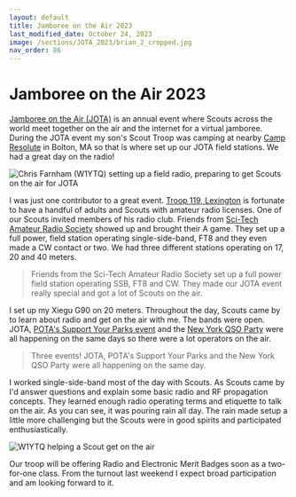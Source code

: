 ```yaml
---
layout: default
title: Jamboree on the Air 2023
last_modified_date: October 24, 2023
image: /sections/JOTA_2023/brian_2_cropped.jpg
nav_order: 86
---
```


# Jamboree on the Air 2023

[Jamboree on the Air (JOTA)](https://www.scout.org/news/jota-joti-2023) is an annual event where Scouts across the world meet together on
the air and the internet for a virtual jamboree. During the JOTA event my son's Scout Troop was camping at nearby [Camp Resolute](https://www.mayflowerbsa.org/camping/camp-resolute/about/)
in Bolton, MA so that is where set up our JOTA field stations. We had a great day on the radio!

![Chris Farnham (W1YTQ) setting up a field radio, preparing to get Scouts on the air for JOTA](brian_1_cropped.jpg)

I was just one contributor to a great event. [Troop 119, Lexington](http://www.troop119.com/) is fortunate to have a 
handful of adults and Scouts with amateur
radio licenses. One of our Scouts invited members of his radio club. 
Friends from [Sci-Tech Amateur Radio Society](https://www.ne1ar.org/stars/) 
showed up and brought their A game. They set up a full power, field station operating single-side-band, FT8 and they even
made a CW contact or two. We had three different stations operating on 17, 20 and 40 meters. 

> Friends from the Sci-Tech Amateur Radio Society set up a full power field station operating SSB, FT8 and CW.
> They made our JOTA event really special and got a lot of Scouts on the air.

I set up my Xiegu G90 on 20 meters. Throughout the day, Scouts came by to learn about radio and get on the air with me. The bands
were open. JOTA, [POTA's Support Your Parks event](https://pota.app/#/events) and 
the [New York QSO Party](https://nediv.arrl.org/2023/10/10/new-york-qso-party-october-21-22-2023/) were all happening on the same
days so there were a lot operators on the air.

> Three events! JOTA, POTA's Support Your Parks and the New York QSO Party were all happening on the same day.

I worked single-side-band most of the day with Scouts. As Scouts came by I'd
answer questions and explain some basic radio and RF propagation concepts. 
They learned enough radio operating terms and etiquette to talk on the air.
As you can see, it was pouring rain all day. The rain made setup a little more challenging but
the Scouts were in good spirits and participated enthusiastically.

![W1YTQ helping a Scout get on the air](brian_2_cropped.jpg)

Our troop will be offering Radio and Electronic Merit Badges soon as a two-for-one class. From the turnout last weekend
I expect broad participation and am looking forward to it.







